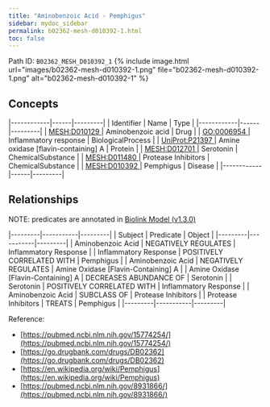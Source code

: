 ```yaml
---
title: "Aminobenzoic Acid - Pemphigus"
sidebar: mydoc_sidebar
permalink: b02362-mesh-d010392-1.html
toc: false 
---
```



Path ID: `B02362_MESH_D010392_1`
{% include image.html url="images/b02362-mesh-d010392-1.png" file="b02362-mesh-d010392-1.png" alt="b02362-mesh-d010392-1" %}

## Concepts

|------------|------|---------|
| Identifier | Name | Type    |
|------------|------|---------|
| <a href="https://identifiers.org/MESH:D010129">MESH:D010129 </a> | Aminobenzoic acid | Drug |
| <a href="https://identifiers.org/GO:0006954">GO:0006954 </a> | Inflammatory response | BiologicalProcess |
| <a href="https://identifiers.org/UniProt:P21397">UniProt:P21397 </a> | Amine oxidase [flavin-containing] A | Protein |
| <a href="https://identifiers.org/MESH:D012701">MESH:D012701 </a> | Serotonin | ChemicalSubstance |
| <a href="https://identifiers.org/MESH:D011480">MESH:D011480 </a> | Protease Inhibitors | ChemicalSubstance |
| <a href="https://identifiers.org/MESH:D010392">MESH:D010392 </a> | Pemphigus | Disease |
|------------|------|---------|

## Relationships


NOTE: predicates are annotated in <a href="https://github.com/biolink/biolink-model/releases/tag/v1.3.0">Biolink Model (v1.3.0)</a>

|---------|-----------|---------|
| Subject | Predicate | Object  |
|---------|-----------|---------|
| Aminobenzoic Acid | NEGATIVELY REGULATES | Inflammatory Response |
| Inflammatory Response | POSITIVELY CORRELATED WITH | Pemphigus |
| Aminobenzoic Acid | NEGATIVELY REGULATES | Amine Oxidase [Flavin-Containing] A |
| Amine Oxidase [Flavin-Containing] A | DECREASES ABUNDANCE OF | Serotonin |
| Serotonin | POSITIVELY CORRELATED WITH | Inflammatory Response |
| Aminobenzoic Acid | SUBCLASS OF | Protease Inhibitors |
| Protease Inhibitors | TREATS | Pemphigus |
|---------|-----------|---------|

Reference: 
  - [https://pubmed.ncbi.nlm.nih.gov/15774254/](https://pubmed.ncbi.nlm.nih.gov/15774254/)
  - [https://go.drugbank.com/drugs/DB02362](https://go.drugbank.com/drugs/DB02362)
  - [https://en.wikipedia.org/wiki/Pemphigus](https://en.wikipedia.org/wiki/Pemphigus)
  - [https://pubmed.ncbi.nlm.nih.gov/8931866/](https://pubmed.ncbi.nlm.nih.gov/8931866/)
